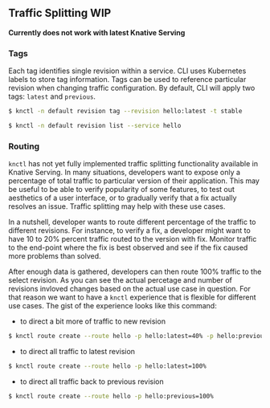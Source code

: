 ## Traffic Splitting WIP

**Currently does not work with latest Knative Serving**

### Tags

Each tag identifies single revision within a service. CLI uses Kubernetes labels to store tag information. Tags can be used to reference particular revision when changing traffic configuration. By default, CLI will apply two tags: `latest` and `previous`.

```bash
$ knctl -n default revision tag --revision hello:latest -t stable

$ knctl -n default revision list --service hello
```

### Routing

`knctl` has not yet fully implemented traffic splitting functionality available in Knative Serving. In many situations, developers want to expose only a percentage of total traffic to particular version of their application. This may be useful to be able to verify popularity of some features, to test out aesthetics of a user interface, or to gradually verify that a fix actually resolves an issue. Traffic splitting may help with these use cases.

In a nutshell, developer wants to route different percentage of the traffic to different revisions. For instance, to verify a fix, a developer might want to have 10 to 20% percent traffic routed to the version with fix. Monitor traffic to the end-point where the fix is best observed and see if the fix caused more problems than solved.

After enough data is gathered, developers can then route 100% traffic to the select revision. As you can see the actual percetage and number of revisions invloved changes based on the actual use case in question. For that reason we want to have a `knctl` experience that is flexible for different use cases. The gist of the experience looks like this command:

- to direct a bit more of traffic to new revision

```bash
$ knctl route create --route hello -p hello:latest=40% -p hello:previous=60%
```

- to direct all traffic to latest revision

```bash
$ knctl route create --route hello -p hello:latest=100%
```

- to direct all traffic back to previous revision

```bash
$ knctl route create --route hello -p hello:previous=100%
```
